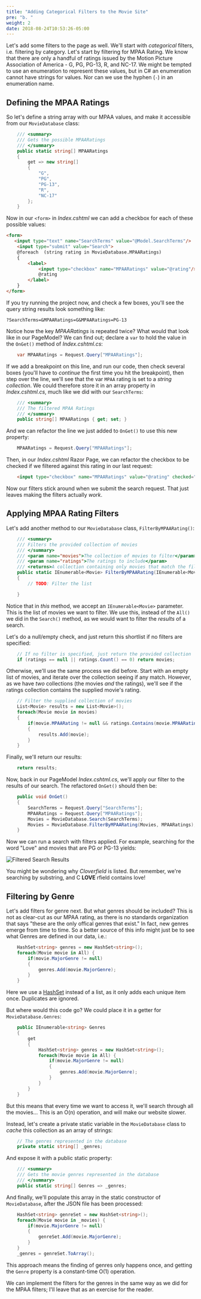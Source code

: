 ```yaml
---
title: "Adding Categorical Filters to the Movie Site"
pre: "b. "
weight: 2
date: 2018-08-24T10:53:26-05:00
---
```


Let's add some filters to the page as well.  We'll start with _categorical_ filters, i.e. filtering by category.  Let's start by filtering for MPAA Rating.  We know that there are only a handful of ratings issued by the Motion Picture Association of America - G, PG, PG-13, R, and NC-17.  We might be tempted to use an enumeration to represent these values, but in C# an enumeration cannot have strings for values.  Nor can we use the hyphen (`-`) in an enumeration name.  

## Defining the MPAA Ratings

So let's define a string array with our MPAA values, and make it accessible from our `MovieDatabase` class:


```csharp 
    /// <summary>
    /// Gets the possible MPAARatings
    /// </summary>
    public static string[] MPAARatings
    {
        get => new string[]
        {
            "G",
            "PG",
            "PG-13",
            "R",
            "NC-17"
        };
    }
```

Now in our `<form>` in _Index.cshtml_ we can add a checkbox for each of these possible values:

```html
<form>
   <input type="text" name="SearchTerms" value="@Model.SearchTerms"/>
    <input type="submit" value="Search">
    @foreach  (string rating in MovieDatabase.MPAARatings) 
    {
        <label>
            <input type="checkbox" name="MPAARatings" value="@rating"/>
            @rating
        </label>
    }
</form>
```

If you try running the project now, and check a few boxes, you'll see the query string results look something like:

```
?SearchTerms=&MPAARatings=G&MPAARatings=PG-13
```

Notice how the key _MPAARatings_ is repeated twice?  What would that look like in our PageModel?  We can find out; declare a `var` to hold the value in the `OnGet()` method of _Index.cshtml.cs_:

```csharp
    var MPAARatings = Request.Query["MPAARatings"];
``` 

If we add a breakpoint on this line, and run our code, then check several boxes (you'll have to _continue_ the first time you hit the breakpoint), then step over the line, we'll see that the var `MPAA` rating is set to a _string collection_.  We could therefore store it in an array property in _Index.cshtml.cs_, much like we did with our `SearchTerms`:

```csharp
    /// <summary>
    /// The filtered MPAA Ratings
    /// </summary>
    public string[] MPAARatings { get; set; }
```

And we can refactor the line we just added to `OnGet()` to use this new property:

```csharp
    MPAARatings = Request.Query["MPAARatings"];
```

Then, in our _Index.cshtml_ Razor Page, we can refactor the checkbox to be checked if we filtered against this rating in our last request:

```html
    <input type="checkbox" name="MPAARatings" value="@rating" checked="@Model.MPAARatings.Contains(rating)"/>
```

Now our filters stick around when we submit the search request.  That just leaves making the filters actually _work_.

## Applying MPAA Rating Filters

Let's add another method to our `MovieDatabase` class, `FilterByMPAARating()`:

```csharp 
    /// <summary>
    /// Filters the provided collection of movies
    /// </summary>
    /// <param name="movies">The collection of movies to filter</param>
    /// <param name="ratings">The ratings to include</param>
    /// <returns>A collection containing only movies that match the filter</returns>
    public static IEnumerable<Movie> FilterByMPAARating(IEnumerable<Movie> movies, IEnumerable<string> ratings)
    {
        // TODO: Filter the list

    }
```

Notice that in _this_ method, we accept an `IEnumerable<Movie>` parameter.  This is the list of movies we want to filter.  We use this, instead of the `All()` we did in the `Search()` method, as we would want to filter the _results_ of a search.

Let's do a null/empty check, and just return this shortlist if no filters are specified:

```csharp
    // If no filter is specified, just return the provided collection
    if (ratings == null || ratings.Count() == 0) return movies;
```

Otherwise, we'll use the same process we did before.  Start with an empty list of movies, and iterate over the collection seeing if any match.  However, as we have _two_ collections (the movies _and_ the ratings), we'll see if the ratings collection contains the supplied movie's rating.

```csharp
    // Filter the supplied collection of movies
    List<Movie> results = new List<Movie>();
    foreach(Movie movie in movies)
    {
        if(movie.MPAARating != null && ratings.Contains(movie.MPAARating))
        {
            results.Add(movie);
        }
    }
```

Finally, we'll return our results:

```csharp
    return results;
```

Now, back in our PageModel _Index.cshtml.cs_, we'll apply our filter to the results of our search.  The refactored `OnGet()` should then be:

```csharp
    public void OnGet()
    {
        SearchTerms = Request.Query["SearchTerms"];
        MPAARatings = Request.Query["MPAARatings"];
        Movies = MovieDatabase.Search(SearchTerms);
        Movies = MovieDatabase.FilterByMPAARating(Movies, MPAARatings);        
    }
```

Now we can run a search with filters applied.  For example, searching for the word "Love" and movies that are PG or PG-13 yields:

![Filtered Search Results](/images/6.8.4.png)

You might be wondering why _Cloverfield_ is listed.  But remember, we're searching by substring, and C __LOVE__ rfield contains love!

## Filtering by Genre 

Let's add filters for genre next.  But what genres should be included?  This is not as clear-cut as our MPAA rating, as there is no standards organization that says "these are the only offical genres that exist."  In fact, new genres emerge from time to time.  So a better source of this info might just be to see what Genres are defined in our data, i.e.:

```csharp 
    HashSet<string> genres = new HashSet<string>();
    foreach(Movie movie in All) {
        if(movie.MajorGenre != null) 
        {
            genres.Add(movie.MajorGenre);
        }
    }
```

Here we use a [HashSet](https://docs.microsoft.com/en-us/dotnet/api/system.collections.generic.hashset-1?view=netframework-4.8) instead of a list, as it only adds each unique item once.  Duplicates are ignored.

But where would this code go?  We could place it in a getter for `MovieDatabase.Genres`:

```csharp 
    public IEnumerable<string> Genres 
    {
        get 
        {
            HashSet<string> genres = new HashSet<string>();
            foreach(Movie movie in All) {
                if(movie.MajorGenre != null) 
                {
                    genres.Add(movie.MajorGenre);
                }
            }
        }
    }
```

But this means that every time we want to access it, we'll search through all the movies... This is an O(n) operation, and will make our website slower.  

Instead, let's create a private static variable in the `MovieDatabase` class to _cache_ this collection as an array of strings:

```csharp 
    // The genres represented in the database
    private static string[] _genres;
```

And expose it with a public static property:

```csharp 
    /// <summary>
    /// Gets the movie genres represented in the database 
    /// </summary>
    public static string[] Genres => _genres;
```

And finally, we'll populate this array in the static constructor of `MovieDatabase`, after the JSON file has been processed:

```csharp 
    HashSet<string> genreSet = new HashSet<string>();
    foreach(Movie movie in _movies) {
        if(movie.MajorGenre != null) 
        {
            genreSet.Add(movie.MajorGenre);
        }
    }
    _genres = genreSet.ToArray();
```

This approach means the finding of genres only happens once, and getting the `Genre` property is a constant-time O(1) operation.

We can implement the filters for the genres in the same way as we did for the MPAA filters; I'll leave that as an exercise for the reader.
